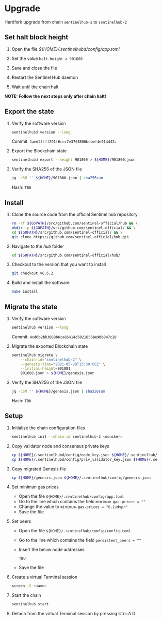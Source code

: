# Upgrade

Hardfork upgrade from chain `sentinelhub-1` to `sentinelhub-2`

## Set halt block height

1. Open the file _${HOME}/.sentinelhubd/config/app.toml_

2. Set the value `halt-height = 901800`

3. Save and close the file

4. Restart the Sentinel Hub daemon

5. Wait until the chain halt

__NOTE: Follow the next steps only after chain halt!__

## Export the state

1. Verify the software version

    ``` sh
    sentinelhubd version --long
    ```

    Commit: `1aed4ffff291f6cec7e3768806bebef4e9f4442c`

2. Export the Blockchain state

    ``` sh
    sentinelhubd export --height 901800 > ${HOME}/901800.json
    ```

3. Verify the SHA256 of the JSON file

    ``` sh
    jq -cSM '' ${HOME}/901800.json | sha256sum
    ```

    Hash: `TBU`

## Install

1. Clone the source code from the official Sentinel hub repository

    ``` sh
    rm -rf ${GOPATH}/src/github.com/sentinel-official/hub && \
    mkdir -p ${GOPATH}/src/github.com/sentinel-official/ && \
    cd ${GOPATH}/src/github.com/sentinel-official/ && \
    git clone https://github.com/sentinel-official/hub.git
    ```

2. Navigate to the _hub_ folder

    ``` sh
    cd ${GOPATH}/src/github.com/sentinel-official/hub/
    ```

3. Checkout to the version that you want to install

    ``` sh
    git checkout v0.6.2
    ```

4. Build and install the software

    ``` sh
    make install
    ```

## Migrate the state

1. Verify the software version

    ``` sh
    sentinelhub version --long
    ```

    Commit: `4cd6b2bb3609b6ca86414d50216568e90b847c28`

2. Migrate the exported Blockchain state

    ``` sh
    sentinelhub migrate \
        --chain-id="sentinelhub-2" \
        --genesis-time="2021-05-29T15:00:00Z" \
        --initial-height=901801
        901800.json > ${HOME}/genesis.json
    ```

3. Verify the SHA256 of the JSON file

    ``` sh
    jq -cSM '' ${HOME}/genesis.json | sha256sum
    ```

    Hash: `TBU`

## Setup

1. Initialize the chain configuration files

    ``` sh
    sentinelhub init --chain-id sentinelhub-2 <moniker>
    ```

2. Copy validator node and consensus private keys

    ``` sh
    cp ${HOME}/.sentinelhubd/config/node_key.json ${HOME}/.sentinelhub/config/node_key.json
    cp ${HOME}/.sentinelhubd/config/priv_validator_key.json ${HOME}/.sentinelhub/config/priv_validator_key.json
    ```

3. Copy migrated Genesis file

    ``` sh
    cp ${HOME}/genesis.json ${HOME}/.sentinelhub/config/genesis.json
    ```

4. Set minimun gas prices

    * Open the file `${HOME}/.sentinelhub/config/app.toml`
    * Go to the line which contains the field `minimum-gas-prices = ""`
    * Change the value to `minimum-gas-prices = "0.1udvpn"`
    * Save the file

5. Set peers

    * Open the file `${HOME}/.sentinelhub/config/config.toml`
    * Go to the line which contains the field `persistent_peers = ""`
    * Insert the below node addresses

        ``` text
        TBU
        ```

    * Save the file

6. Create a virtual Terminal session

    ``` sh
    screen -S <name>
    ```

7. Start the chain

    ``` sh
    sentinelhub start
    ```

8. Detach from the virtual Terminal session by pressing Ctrl+A D
